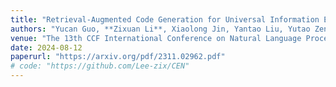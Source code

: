 ```yaml
---
title: "Retrieval-Augmented Code Generation for Universal Information Extraction"
authors: "Yucan Guo, **Zixuan Li**, Xiaolong Jin, Yantao Liu, Yutao Zeng, Wenxuan Liu, Xiang Li, Pan Yang, Long Bai, Jiafeng Guo, Xueqi Cheng"
venue: "The 13th CCF International Conference on Natural Language Processing and Chinese Computing, NLPCC 2024"
date: 2024-08-12
paperurl: "https://arxiv.org/pdf/2311.02962.pdf"
# code: "https://github.com/Lee-zix/CEN"
---
```


